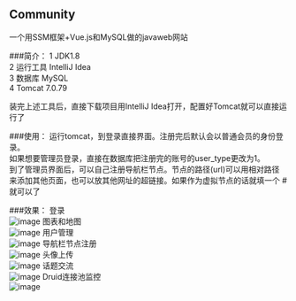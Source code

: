 ## Community
一个用SSM框架+Vue.js和MySQL做的javaweb网站

###简介：
1 JDK1.8 <br>
2 运行工具 IntelliJ Idea <br>
3 数据库 MySQL <br>
4 Tomcat 7.0.79 <br>

装完上述工具后，直接下载项目用IntelliJ Idea打开，配置好Tomcat就可以直接运行了

###使用：
运行tomcat，到登录直接界面。注册完后默认会以普通会员的身份登录。<br>
如果想要管理员登录，直接在数据库把注册完的账号的user_type更改为1。<br>
到了管理员界面后，可以自己注册导航栏节点。节点的路径(url)可以用相对路径</br>
来添加其他页面，也可以放其他网址的超链接。如果作为虚拟节点的话就填一个 # 就可以了

###效果：
登录<br>
![image](https://github.com/qq852727515/Community/blob/master/img_history/login.gif)
图表和地图<br>
![image](https://github.com/qq852727515/Community/blob/master/img_history/datascreen.gif)
用户管理<br>
![image](https://github.com/qq852727515/Community/blob/master/img_history/user_m.gif)
导航栏节点注册<br>
![image](https://github.com/qq852727515/Community/blob/master/img_history/resource.gif)
头像上传<br>
![image](https://github.com/qq852727515/Community/blob/master/img_history/individuation.gif)
话题交流<br>
![image](https://github.com/qq852727515/Community/blob/master/img_history/community.gif)
Druid连接池监控<br>
![image](https://github.com/qq852727515/Community/blob/master/img_history/druid.gif)


